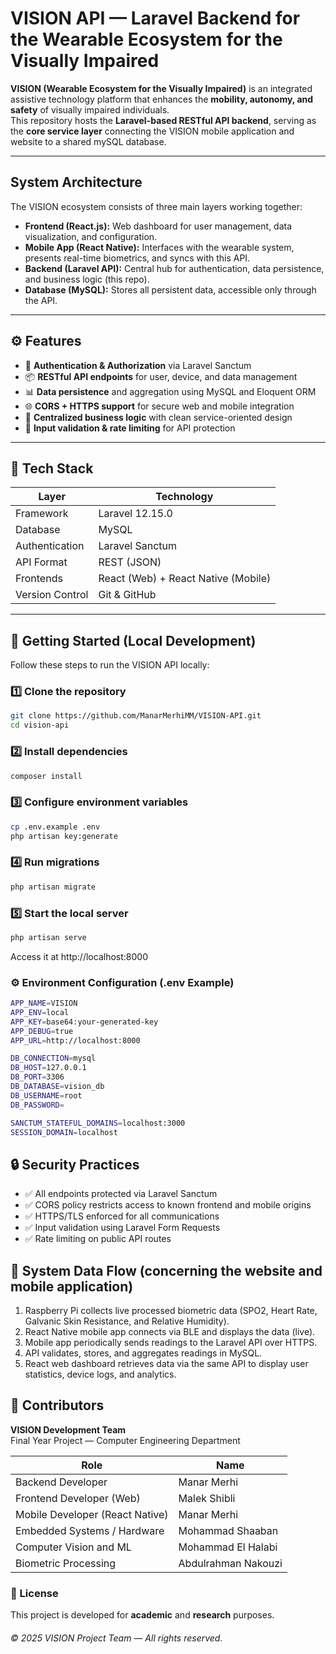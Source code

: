 # VISION API — Laravel Backend for the Wearable Ecosystem for the Visually Impaired

**VISION (Wearable Ecosystem for the Visually Impaired)** is an integrated assistive technology platform that enhances the **mobility, autonomy, and safety** of visually impaired individuals.  
This repository hosts the **Laravel-based RESTful API backend**, serving as the **core service layer** connecting the VISION mobile application and website to a shared mySQL database.

---

## System Architecture

The VISION ecosystem consists of three main layers working together:

- **Frontend (React.js):** Web dashboard for user management, data visualization, and configuration.  
- **Mobile App (React Native):** Interfaces with the wearable system, presents real-time biometrics, and syncs with this API.  
- **Backend (Laravel API):** Central hub for authentication, data persistence, and business logic (this repo).  
- **Database (MySQL):** Stores all persistent data, accessible only through the API.  


---

## ⚙️ Features

- 🔐 **Authentication & Authorization** via Laravel Sanctum  
- 📦 **RESTful API endpoints** for user, device, and data management  
- 📊 **Data persistence** and aggregation using MySQL and Eloquent ORM  
- 🌐 **CORS + HTTPS support** for secure web and mobile integration  
- 🧠 **Centralized business logic** with clean service-oriented design  
- 🚦 **Input validation & rate limiting** for API protection  

---

## 🧰 Tech Stack

| Layer | Technology |
|-------|-------------|
| Framework | Laravel 12.15.0 |
| Database | MySQL |
| Authentication | Laravel Sanctum |
| API Format | REST (JSON) |
| Frontends | React (Web) + React Native (Mobile) |
| Version Control | Git & GitHub |

---

## 🚀 Getting Started (Local Development)

Follow these steps to run the VISION API locally:

### 1️⃣ Clone the repository
```bash
git clone https://github.com/ManarMerhiMM/VISION-API.git
cd vision-api
```
### 2️⃣ Install dependencies
```bash
composer install
```
### 3️⃣ Configure environment variables
```bash
cp .env.example .env
php artisan key:generate
```
### 4️⃣ Run migrations
```bash
php artisan migrate
```

### 5️⃣ Start the local server
```bash
php artisan serve
```

Access it at http://localhost:8000

### ⚙️ Environment Configuration (.env Example)
```bash
APP_NAME=VISION
APP_ENV=local
APP_KEY=base64:your-generated-key
APP_DEBUG=true
APP_URL=http://localhost:8000

DB_CONNECTION=mysql
DB_HOST=127.0.0.1
DB_PORT=3306
DB_DATABASE=vision_db
DB_USERNAME=root
DB_PASSWORD=

SANCTUM_STATEFUL_DOMAINS=localhost:3000
SESSION_DOMAIN=localhost
```

## 🔒 Security Practices

- ✅ All endpoints protected via Laravel Sanctum
- ✅ CORS policy restricts access to known frontend and mobile origins
- ✅ HTTPS/TLS enforced for all communications
- ✅ Input validation using Laravel Form Requests
- ✅ Rate limiting on public API routes

## 🧠 System Data Flow (concerning the website and mobile application)

1. Raspberry Pi collects live processed biometric data (SPO2, Heart Rate, Galvanic Skin Resistance, and Relative Humidity).
2. React Native mobile app connects via BLE and displays the data (live).
3. Mobile app periodically sends readings to the Laravel API over HTTPS.
4. API validates, stores, and aggregates readings in MySQL.
5. React web dashboard retrieves data via the same API to display user statistics, device logs, and analytics.

## 👥 Contributors

**VISION Development Team**  
Final Year Project — Computer Engineering Department  

| Role | Name |
|------|------|
| Backend Developer | Manar Merhi |
| Frontend Developer (Web) | Malek Shibli |
| Mobile Developer (React Native) | Manar Merhi |
| Embedded Systems / Hardware | Mohammad Shaaban |
| Computer Vision and ML | Mohammad El Halabi |
| Biometric Processing | Abdulrahman Nakouzi |


### 📄 License
This project is developed for **academic** and **research** purposes.
###### © 2025 VISION Project Team — All rights reserved.

